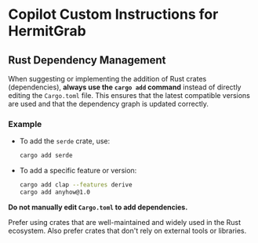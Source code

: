 # Copilot Custom Instructions for HermitGrab

## Rust Dependency Management

When suggesting or implementing the addition of Rust crates (dependencies), **always use the `cargo add` command** instead of directly editing the `Cargo.toml` file. This ensures that the latest compatible versions are used and that the dependency graph is updated correctly.

### Example

- To add the `serde` crate, use:
  ```sh
  cargo add serde
  ```
- To add a specific feature or version:
  ```sh
  cargo add clap --features derive
  cargo add anyhow@1.0
  ```

**Do not manually edit `Cargo.toml` to add dependencies.**

Prefer using crates that are well-maintained and widely used in the Rust ecosystem. 
Also prefer crates that don't rely on external tools or libraries.
